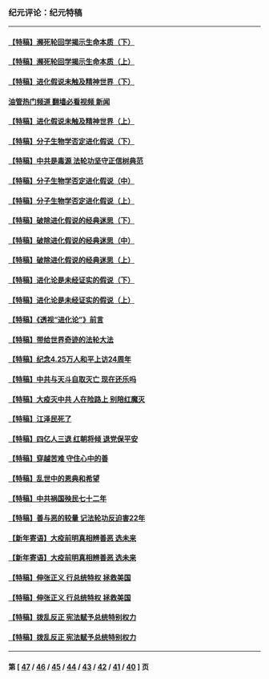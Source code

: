 ### 纪元评论：纪元特稿
---
#### [【特稿】濒死轮回学揭示生命本质（下）](../../pages/nsc424/n14069057.md?09130330) 
#### [【特稿】濒死轮回学揭示生命本质（上）](../../pages/nsc424/n14056006.md?09130330) 
#### [【特稿】进化假说未触及精神世界（下）](../../pages/nsc424/n14048707.md?09130330) 
#### [油管热门频道 翻墙必看视频 新闻](ok?09130330)
#### [【特稿】进化假说未触及精神世界（上）](../../pages/nsc424/n14042113.md?09130330) 
#### [【特稿】分子生物学否定进化假说（下）](../../pages/nsc424/n14038267.md?09130330) 
#### [【特稿】中共是毒源 法轮功坚守正信树典范](../../pages/nsc424/n14037281.md?09130330) 
#### [【特稿】分子生物学否定进化假说（中）](../../pages/nsc424/n14035548.md?09130330) 
#### [【特稿】分子生物学否定进化假说（上）](../../pages/nsc424/n14032398.md?09130330) 
#### [【特稿】破除进化假说的经典迷思（下）](../../pages/nsc424/n14029015.md?09130330) 
#### [【特稿】破除进化假说的经典迷思（中）](../../pages/nsc424/n14027341.md?09130330) 
#### [【特稿】破除进化假说的经典迷思（上）](../../pages/nsc424/n14024749.md?09130330) 
#### [【特稿】进化论是未经证实的假说（下）](../../pages/nsc424/n14022170.md?09130330) 
#### [【特稿】进化论是未经证实的假说（上）](../../pages/nsc424/n14020737.md?09130330) 
#### [【特稿】《透视“进化论”》前言](../../pages/nsc424/n14019941.md?09130330) 
#### [【特稿】带给世界奇迹的法轮大法](../../pages/nsc424/n13994132.md?09130330) 
#### [【特稿】纪念4.25万人和平上访24周年](../../pages/nsc424/n13980883.md?09130330) 
#### [【特稿】中共与天斗自取灭亡 现在还乐吗](../../pages/nsc424/n13897482.md?09130330) 
#### [【特稿】大疫灭中共 人在险路上 别陪红魔灭](../../pages/nsc424/n13890697.md?09130330) 
#### [【特稿】江泽民死了](../../pages/nsc424/n13876300.md?09130330) 
#### [【特稿】四亿人三退 红朝将倾 退党保平安](../../pages/nsc424/n13794378.md?09130330) 
#### [【特稿】穿越苦难 守住心中的善](../../pages/nsc424/n13784979.md?09130330) 
#### [【特稿】乱世中的恩典和希望](../../pages/nsc424/n13734687.md?09130330) 
#### [【特稿】中共祸国殃民七十二年](../../pages/nsc424/n13272607.md?09130330) 
#### [【特稿】善与恶的较量 记法轮功反迫害22年](../../pages/nsc424/n13086597.md?09130330) 
#### [【新年寄语】大疫前明真相辨善恶 选未来](../../pages/nsc424/n12660855.md?09130330) 
#### [【新年寄语】大疫前明真相辨善恶 选未来](../../pages/nsc424/n12660855.md?09130330) 
#### [【特稿】伸张正义 行总统特权 拯救美国](../../pages/nsc424/n12616806.md?09130330) 
#### [【特稿】伸张正义 行总统特权 拯救美国](../../pages/nsc424/n12616806.md?09130330) 
#### [【特稿】拨乱反正 宪法赋予总统特别权力](../../pages/nsc424/n12598306.md?09130330) 
#### [【特稿】拨乱反正 宪法赋予总统特别权力](../../pages/nsc424/n12598306.md?09130330) 

---
#### 第 [ [47](./47.md?09130330) / [46](./46.md?09130330) / [45](./45.md?09130330) / [44](./44.md?09130330) / [43](./43.md?09130330) / [42](./42.md?09130330) / [41](./41.md?09130330) / [40](./40.md?09130330) ] 页
